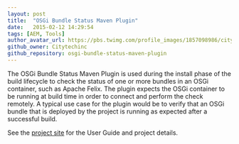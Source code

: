 ```yaml
---
layout: post
title:  "OSGi Bundle Status Maven Plugin"
date:   2015-02-12 14:29:54
tags: [AEM, Tools]
author_avatar_url: https://pbs.twimg.com/profile_images/1857098986/citytech-twitter-avatar_400x400.jpg
github_owner: Citytechinc
github_repository: osgi-bundle-status-maven-plugin
---
```


The OSGi Bundle Status Maven Plugin is used during the install phase of the build lifecycle to check the status of one or more bundles in an OSGi container, such as Apache Felix. The plugin expects the OSGi container to be running at build time in order to connect and perform the check remotely. A typical use case for the plugin would be to verify that an OSGi bundle that is deployed by the project is running as expected after a successful build.

See the [project site](http://code.citytechinc.com/osgi-bundle-status-maven-plugin/) for the User Guide and project details.